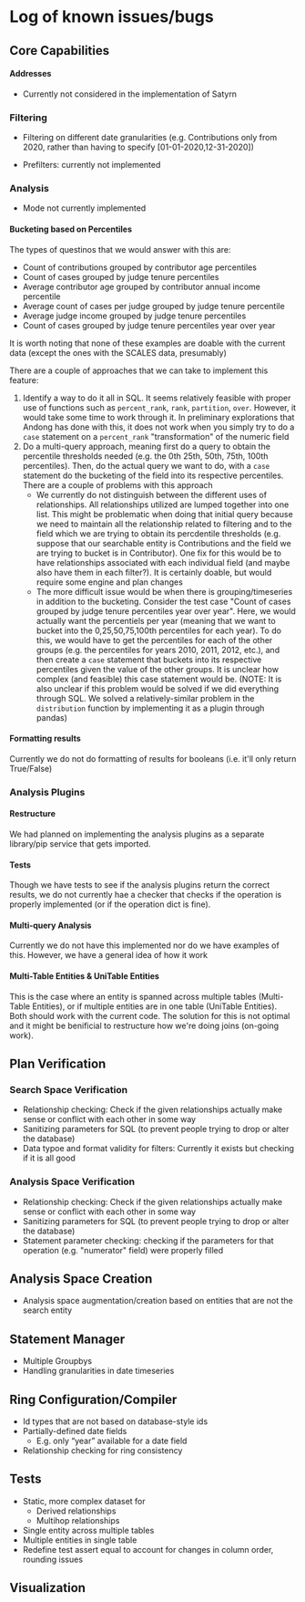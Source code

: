 # Log of known issues/bugs



## Core Capabilities

#### Addresses

- Currently not considered in the implementation of Satyrn

### Filtering

- Filtering on different date granularities (e.g. Contributions only from 2020, rather than having to specify [01-01-2020,12-31-2020])

- Prefilters: currently not implemented

### Analysis

- Mode not currently implemented


#### Bucketing based on Percentiles

The types of questinos that we would answer with this are:
- Count of contributions grouped by contributor age percentiles
- Count of cases grouped by judge tenure percentiles
- Average contributor age grouped by contributor annual income percentile
- Average count of cases per judge grouped by judge tenure percentile
- Average judge income grouped by judge tenure percentiles
- Count of cases grouped by judge tenure percentiles year over year

It is worth noting that none of these examples are doable with the current data (except the ones with the SCALES data, presumably)

There are a couple of approaches that we can take to implement this feature:

1. Identify a way to do it all in SQL. It seems relatively feasible with proper use of functions such as `percent_rank`, `rank`, `partition`, `over`. However, it would take some time to work through it. In preliminary explorations that Andong has done with this, it does not work when you simply try to do a `case` statement on a `percent_rank` "transformation" of the numeric field
2. Do a multi-query approach, meaning first do a query to obtain the percentile thresholds needed (e.g. the 0th 25th, 50th, 75th, 100th percentiles). Then, do the actual query we want to do, with a `case` statement do the bucketing of the field into its respective percentiles. There are a couple of problems with this approach
	-  We currently do not distinguish between the different uses of relationships. All relationships utilized are lumped together into one list. This might be problematic when doing that initial query because we need to maintain all the relationship related to filtering and to the field which we are trying to obtain its percdentile thresholds (e.g. suppose that our searchable entity is Contributions and the field we are trying to bucket is in Contributor). One fix for this would be to have relationships associated with each individual field (and maybe also have them in each filter?). It is certainly doable, but would require some engine and plan changes
	- The more difficult issue would be when there is grouping/timeseries in addition to the bucketing. Consider the test case "Count of cases grouped by judge tenure percentiles year over year". Here, we would actually want the percentiels per year (meaning that we want to bucket into the 0,25,50,75,100th percentiles for each year). To do this, we would have to get the percentiles for each of the other groups (e.g. the percentiles for years 2010, 2011, 2012, etc.), and then create a `case` statement that buckets into its respective percentiles given the value of the other groups. It is unclear how complex (and feasible) this case statement would be. (NOTE: It is also unclear if this problem would be solved if we did everything through SQL. We solved a relatively-similar problem in the `distribution` function by implementing it as a plugin through pandas)

#### Formatting results

Currently we do not do formatting of results for booleans (i.e. it'll only return True/False)


### Analysis Plugins 

#### Restructure

We had planned on implementing the analysis plugins as a separate library/pip service that gets imported.

#### Tests

Though we have tests to see if the analysis plugins return the correct results, we do not currently hae a checker that checks if the operation is properly implemented (or if the operation dict is fine).

#### Multi-query Analysis

Currently we do not have this implemented nor do we have examples of this. However, we have a general idea of how it work

#### Multi-Table Entities & UniTable Entities
This is the case where an entity is spanned across multiple tables (Multi-Table Entities), or if multiple entities are in one table (UniTable Entities). Both should work with the current code. 
The solution for this is not optimal and it might be benificial to restructure how we're doing joins (on-going work). 

## Plan Verification

### Search Space Verification

- Relationship checking: Check if the given relationships actually make sense or conflict with each other in some way
- Sanitizing parameters for SQL (to prevent people trying to drop or alter the database)
- Data typoe and format validity for filters: Currently it exists but checking if it is all good

### Analysis Space Verification

- Relationship checking: Check if the given relationships actually make sense or conflict with each other in some way
- Sanitizing parameters for SQL (to prevent people trying to drop or alter the database)
- Statement parameter checking: checking if the parameters for that operation (e.g. "numerator" field) were properly filled

## Analysis Space Creation

- Analysis space augmentation/creation based on entities that are not the search entity

## Statement Manager

- Multiple Groupbys
- Handling granularities in date timeseries

## Ring Configuration/Compiler

- Id types that are not based on database-style ids
- Partially-defined date fields
	- E.g. only “year” available for a date field
- Relationship checking for ring consistency


## Tests

- Static, more complex dataset for
	- Derived relationships
	- Multihop relationships
- Single entity across multiple tables
- Multiple entities in single table
- Redefine test assert equal to account for changes in column order, rounding issues


## Visualization
